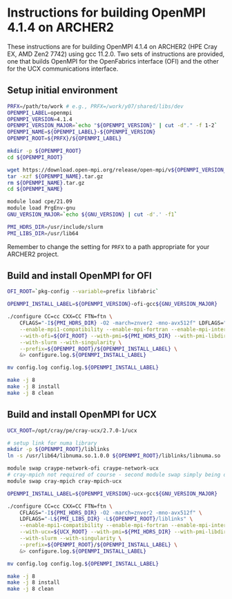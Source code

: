 Instructions for building OpenMPI 4.1.4 on ARCHER2
==================================================

These instructions are for building OpenMPI 4.1.4 on ARCHER2 (HPE Cray EX, AMD Zen2 7742) using gcc 11.2.0.
Two sets of instructions are provided, one that builds OpenMPI for the OpenFabrics interface (OFI) and the
other for the UCX communications interface.


Setup initial environment
-------------------------

```bash
PRFX=/path/to/work # e.g., PRFX=/work/y07/shared/libs/dev
OPENMPI_LABEL=openmpi
OPENMPI_VERSION=4.1.4
OPENMPI_VERSION_MAJOR=`echo "${OPENMPI_VERSION}" | cut -d"." -f 1-2`
OPENMPI_NAME=${OPENMPI_LABEL}-${OPENMPI_VERSION}
OPENMPI_ROOT=${PRFX}/${OPENMPI_LABEL}

mkdir -p ${OPENMPI_ROOT}
cd ${OPENMPI_ROOT}

wget https://download.open-mpi.org/release/open-mpi/v${OPENMPI_VERSION_MAJOR}/${OPENMPI_NAME}.tar.gz
tar -xzf ${OPENMPI_NAME}.tar.gz
rm ${OPENMPI_NAME}.tar.gz
cd ${OPENMPI_NAME}

module load cpe/21.09
module load PrgEnv-gnu
GNU_VERSION_MAJOR=`echo ${GNU_VERSION} | cut -d'.' -f1`

PMI_HDRS_DIR=/usr/include/slurm
PMI_LIBS_DIR=/usr/lib64
```

Remember to change the setting for `PRFX` to a path appropriate for your ARCHER2 project.


Build and install OpenMPI for OFI
---------------------------------

```bash
OFI_ROOT=`pkg-config --variable=prefix libfabric`

OPENMPI_INSTALL_LABEL=${OPENMPI_VERSION}-ofi-gcc${GNU_VERSION_MAJOR}

./configure CC=cc CXX=CC FTN=ftn \
    CFLAGS="-I${PMI_HDRS_DIR} -O2 -march=znver2 -mno-avx512f" LDFLAGS="-L${PMI_LIBS_DIR}" \
    --enable-mpi1-compatibility --enable-mpi-fortran --enable-mpi-interface-warning \
    --with-ofi=${OFI_ROOT} --with-pmi=${PMI_HDRS_DIR} --with-pmi-libdir=${PMI_LIBS_DIR} \
    --with-slurm --with-singularity \
    --prefix=${OPENMPI_ROOT}/${OPENMPI_INSTALL_LABEL} \
    &> configure.log.${OPENMPI_INSTALL_LABEL}

mv config.log config.log.${OPENMPI_INSTALL_LABEL}

make -j 8
make -j 8 install
make -j 8 clean
```


Build and install OpenMPI for UCX
---------------------------------

```bash
UCX_ROOT=/opt/cray/pe/cray-ucx/2.7.0-1/ucx

# setup link for numa library
mkdir -p ${OPENMPI_ROOT}/liblinks
ln -s /usr/lib64/libnuma.so.1.0.0 ${OPENMPI_ROOT}/liblinks/libnuma.so

module swap craype-network-ofi craype-network-ucx
# cray-mpich not required of course - second module swap simply being done for consistency
module swap cray-mpich cray-mpich-ucx

OPENMPI_INSTALL_LABEL=${OPENMPI_VERSION}-ucx-gcc${GNU_VERSION_MAJOR}

./configure CC=cc CXX=CC FTN=ftn \
    CFLAGS="-I${PMI_HDRS_DIR} -O2 -march=znver2 -mno-avx512f" \
    LDFLAGS="-L${PMI_LIBS_DIR} -L${OPENMPI_ROOT}/liblinks" \
    --enable-mpi1-compatibility --enable-mpi-fortran --enable-mpi-interface-warning \
    --with-ucx=${UCX_ROOT} --with-pmi=${PMI_HDRS_DIR} --with-pmi-libdir=${PMI_LIBS_DIR} \
    --with-slurm --with-singularity \
    --prefix=${OPENMPI_ROOT}/${OPENMPI_INSTALL_LABEL} \
    &> configure.log.${OPENMPI_INSTALL_LABEL}

mv config.log config.log.${OPENMPI_INSTALL_LABEL}

make -j 8
make -j 8 install
make -j 8 clean
```
